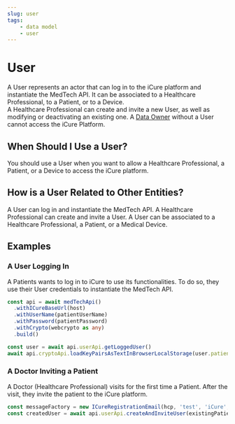 ```yaml
---
slug: user
tags:
    - data model
    - user
---
```

# User

A User represents an actor that can log in to the iCure platform and instantiate the MedTech API. It can be associated 
to a Healthcare Professional, to a Patient, or to a Device.  
A Healthcare Professional can create and invite a new User, as well as modifying or deactivating an existing one.
A [Data Owner](/sdks/glossary#data-owner) without a User cannot access the iCure Platform.

## When Should I Use a User?

You should use a User when you want to allow a Healthcare Professional, a Patient, or a Device to access the iCure 
platform.

## How is a User Related to Other Entities?

A User can log in and instantiate the MedTech API.
A Healthcare Professional can create and invite a User.
A User can be associated to a Healthcare Professional, a Patient, or a Medical Device.

## Examples

### A User Logging In

A Patients wants to log in to iCure to use its functionalities. To do so, they use their User credentials to instantiate
the MedTech API.

<!-- file://code-samples/explanation/patient-creates-data-sample/index.mts snippet:patient logs in-->
```typescript
const api = await medTechApi()
  .withICureBaseUrl(host)
  .withUserName(patientUserName)
  .withPassword(patientPassword)
  .withCrypto(webcrypto as any)
  .build()

const user = await api.userApi.getLoggedUser()
await api.cryptoApi.loadKeyPairsAsTextInBrowserLocalStorage(user.patientId, hex2ua(patientPrivKey))
```

### A Doctor Inviting a Patient

A Doctor (Healthcare Professional) visits for the first time a Patient. After the visit, they invite the patient 
to the iCure platform.

<!-- file://code-samples/explanation/doctor-invites-a-patient/index.mts snippet:doctor invites user-->
```typescript
const messageFactory = new ICureRegistrationEmail(hcp, 'test', 'iCure', existingPatient)
const createdUser = await api.userApi.createAndInviteUser(existingPatient, messageFactory)
```
